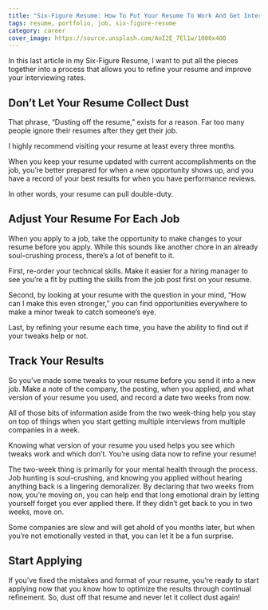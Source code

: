 ```yaml
---
title: "Six-Figure Resume: How To Put Your Resume To Work And Get Interviewed and Promoted"
tags: resume, portfolio, job, six-figure-resume
category: career
cover_image: https://source.unsplash.com/AoI2E_7El1w/1000x400
---
```

In this last article in my Six-Figure Resume, I want to put all the pieces together into a process that allows you to refine your resume and improve your interviewing rates.

## Don’t Let Your Resume Collect Dust

That phrase, “Dusting off the resume,” exists for a reason. Far too many people ignore their resumes after they get their job.

I highly recommend visiting your resume at least every three months.

When you keep your resume updated with current accomplishments on the job, you’re better prepared for when a new opportunity shows up, and you have a record of your best results for when you have performance reviews.

In other words, your resume can pull double-duty.

## Adjust Your Resume For Each Job

When you apply to a job, take the opportunity to make changes to your resume before you apply. While this sounds like another chore in an already soul-crushing process, there’s a lot of benefit to it.

First, re-order your technical skills. Make it easier for a hiring manager to see you’re a fit by putting the skills from the job post first on your resume.

Second, by looking at your resume with the question in your mind, “How can I make this even stronger,” you can find opportunities everywhere to make a minor tweak to catch someone’s eye.

Last, by refining your resume each time, you have the ability to find out if your tweaks help or not.

## Track Your Results

So you’ve made some tweaks to your resume before you send it into a new job. Make a note of the company, the posting, when you applied, and what version of your resume you used, and record a date two weeks from now.

All of those bits of information aside from the two week-thing help you stay on top of things when you start getting multiple interviews from multiple companies in a week.

Knowing what version of your resume you used helps you see which tweaks work and which don’t. You’re using data now to refine your resume!

The two-week thing is primarily for your mental health through the process. Job hunting is soul-crushing, and knowing you applied without hearing anything back is a lingering demoralizer. By declaring that two weeks from now, you’re moving on, you can help end that long emotional drain by letting yourself forget you ever applied there. If they didn’t get back to you in two weeks, move on.

Some companies are slow and will get ahold of you months later, but when you’re not emotionally vested in that, you can let it be a fun surprise.

## Start Applying

If you’ve fixed the mistakes and format of your resume, you’re ready to start applying now that you know how to optimize the results through continual refinement. So, dust off that resume and never let it collect dust again!
